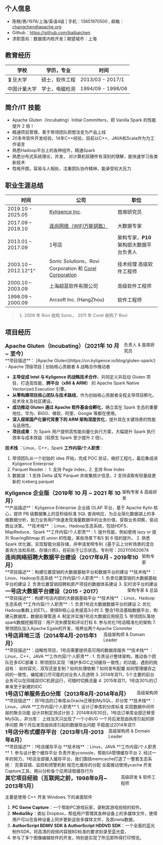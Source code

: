 ## 个人信息

- 陈畅/男/1976/上海/英语4级 | 手机：13651970500 , 邮箱：changchen@apache.org
- Github：https://github.com/baibaichen
- 求职意向：数据库内核开发 | 期望城市：上海

## 教育经历

| 学校         | 学历，专业     | 时间              |
| ------------ | -------------- | ----------------- |
| 复旦大学     | 硕士，软件工程 | 2013/03 - 2017/1  |
| 中国计量大学 | 学士，电磁检测 | 1994/09 - 1998/06 |

## 简介/IT 技能

-   Apache Gluten（Incubating）Initial Committers，把 Vanilla Spark 的性能提升 2 倍！
-   精通项目管理，善于带领团队把想法变为产品上线
-   20多年软件开发经验，14年C++经验，目前以C++、JAVA和Scala作为为工作语言
-   熟悉Hadoop平台上的各种组件，精通Spark
-   熟悉分布式系统理论，并发， 对计算机软硬件有深刻的理解，能快速学习各类新技术
-   性格开朗，容易与人相处，注重团队协作精神，能承受较大压力

## 职业生涯总结

| 时间                | 公司                                                                            | 职位                                     |
|---------------------|---------------------------------------------------------------------------------|------------------------------------------|
| 2019.10 - 2025.05 | [Kyligence Inc](https://kyligence.io/).                                         | 首席研究员                               |
| 2017.09 – 2019.10 | [连尚网络（WIFI万能钥匙）](https://www.ilinksure.com/)        | 大数据专家                               |
| 2013.01 – 2017.09 | 1号店                                                                           | 架构专家，**P10** 架构部大数据平台负责人 |
| 2003.10 – 2012.12^1^ | Sonic Solutions，Rovi Corporation 和 [Corel Corporation](http://www.corel.com/) | 技术经理 高级软件工程师                  |
| 2000.10 – 2003.09   | 上海超蓝软件有限公司                                                            | 高级软件工程师                           |
| 1998.09 – 2000.09   | Arcsoft Inc. (HangZhou)                                                         | 软件工程师                              |

> 1.  2009 年 Rovi 收购 Sonic， 2011 年 Corel 收购了 Rovi

<div style="page-break-after: always;"></div>

## 项目经历
<div style="display: flex; justify-content: space-between;">
  <div style="font-size: 18px;"><strong>Apache Gluten（Incubating）（2021年 10 月 ~ 至今）</strong></div>
  <div>负责人 & 首席研究员</div>
</div>
**项目描述**： [Apache Gluten](https://cn.kyligence.io/blog/gluten-spark/) - Apache 顶级项目 | 创始核心贡献者 & 战略合作推动者

  *   **主导促成 Intel 与 Kyligence 的战略技术合作**，共同定义并启动 Gluten 项目，打造高性能、**跨平台（x86 & ARM）** 的 Apache Spark Native Vectorized Execution 引擎。
  *   **从零构建项目核心团队与技术路线**，作为创始核心贡献者全程主导项目孵化、技术攻关及社区建设。
  *   **成功推动 Gluten 通过 Apache 软件基金会孵化**，确立其在 Spark 生态的重要地位，华为、BIGO、微软、阿里、Google 等都在使用。
  *   **深入探索国产化替代背景下的 ARM 架构深度优化**，提升其在关键场景的性能与适用性。
  *   **项目成果**：为 Spark 用户提供高性能向量化执行方案，大幅提升 Spark 执行效率与成本效益（较原生 Spark 至少提升 2 倍）。

**技术栈** ：Linux，C++，Spark
**工作内容/个人职责** :

1. 带领团队从一个初始的 idea 开始，完成 POC 验证，做好工程化，最后集成进 Kyligence Enterprise
1. Parquet Reader： 1. 支持 Page index，2. 支持 Row Index
1. 数据湖：1.支持 Delta 读写 Parquet 并收集统计信息，2 支持读取有轻量级更新的 Iceberg parquet

<div style="display: flex; justify-content: space-between;">
  <div style="font-size: 18px;"><strong>Kyligence 企业版（2019年 10 月 ~ 2021 年 10 月）</strong></div>
  <div>架构专家 & 高级研发</div>
</div>
**产品描述**：Kyligence Enterprise 企业级 OLAP 平台，基于 Apache Kylin 核⼼，提供 PB 级数据集上的亚秒级标准 SQL 查询响应，为企业简化数据湖上的多维数据分析，助⼒业务⽤户快速发现海量数据中的业务价值，获取业务洞察，驱动商业决策。 
**技术栈** ：Linux，Hadoop生态系统，包括HDFS、MapReduce、Spark
**工作内容/个人职责** : 
1. 提升性能，例如使用 lazy or 提升 RoaringBitmap 的 union 的性能，某些场景下有5 到 6 倍的提升。
2. 熟悉 Spark 优化器，实现智能分层存储，并申请发明专利《基于云上分析场景的混合查询方法和系统、存储介质》，目前处于公示状态。专利号：2021110620674 

<div style="display: flex; justify-content: space-between;">
  <div style="font-size: 18px;"><strong>连尚网络招聘大数据平台建设（2017年9月 - 2019年10月）</strong></div>
  <div>架构专家</div>
</div>
**项目描述**：构建位置营销的大数据基础平台和数据平台的建设
**技术栈** ：Linux，Hadoop生态系统
**工作内容/个人职责** : 
1. 负责位置营销的大数据基础平台的建设 
2. 负责位置营销招聘和房产项目的数据体系建设 
3. 实时流平台的建设

<div style="display: flex; justify-content: space-between;">
  <div style="font-size: 18px;"><strong>一号店大数据平台建设（2015 - 2017）</strong></div>
  <div>架构专家 & 总监</div>
</div>
**项目描述**：构建1号店内部的大数据基础平台
**技术栈** ：Linux，Hadoop生态系统
**工作内容/个人职责** : 
1. 负责1号店大数据数据平台的建设
2. 优化Hadoop集群上的ETL，使得BI核心业务提高3小时 
3. 整合1号店基础数据平台，构建元数据库，数据处理管道 
4. 制定并实施1号店大数据应用规范 
5. 带领团队落地spark数据挖掘项目：用户流失模型和评论打标 
6. 参与优化1号店精准化的架构 
7. 带领团队加入Apache Egale的开发，培养出两个Apache Commiter 

<div style="display: flex; justify-content: space-between;">
  <div style="font-size: 18px;"><strong>1号店异地三活（2014年4月-2015年1月）</strong></div>
  <div>高级架构师 & Domain Leader</div>
</div>
**项目描述**：战略性项目，1号店需要提供高可用的数据库服务 
**技术栈** ：Linux，C++，JAVA
**工作内容/个人职责** : 
1. 负责设计整体架构，推动各个团队在多IDC部署
2. 带领团队实现『维护多IDC之间缓存一致性』的功能，遇到的挑战有： 如何容灾，双写还是复制？如何处理依赖？如何发布配置 如何管理缓存之间的一致性，编程接口尽可能的对业务人员透明
3. 2014年双11，5个主要的前台业务可以在同城双IDC机房运行，可随时切换流量 
4. 2015年双11，1号店30%的订单来至于新建的IDC

<div style="display: flex; justify-content: space-between;">
  <div style="font-size: 18px;"><strong>1号店订单服务去O分库（2013年8月-2014年8月）</strong></div>
  <div>高级架构师</div>
</div>
**项目描述**：将1号店的订单库从Oracle迁移到MySQL，并分库
**技术栈** ：Linux，JAVA
**工作内容/个人职责**
1. 设计订单库的分库标准 实现数据中间件层的聚合功能 设计并制定测试计划 
2. 2014年8月30日，1号店订单库全部迁移至MySQL，并分库： 上线当天只出现了一个小BUG 一个月后发现由拆库引起的排序问题 两个月后发现由拆库引起的数据导出问题 平稳度过2014年双11

<div style="display: flex; justify-content: space-between;">
  <div style="font-size: 18px;"><strong>1号店分布式缓存平台（2013年1月-2013年8月）</strong></div>
  <div>高级架构师 & Domain Leader</div>
</div>
**项目描述**：1号店缓存平台
**技术栈** ：Linux，JAVA
**工作内容/个人职责**
1. 参与设计整个缓存平台 负责开发yconsole，帮助SA管理缓存平台
2. 经过一年的努力，1号店全部接入缓存平台，我们围绕memcache打造了一整套生态系统： 完善容错、监控和预警机制 规范化缓存的分配 全面推动使用ycache 开发Capture工具，用以分析各个应用读取缓存行为

<div style="display: flex; justify-content: space-between;">
  <div style="font-size: 18px;"><strong>其它项目经验（互联网之前，1998年9月~ 2013年1月）</strong></div>
  <div>高级研发 & 软件工程师</div>
</div>

主要是使用 C++ 开发 Windows 下的桌面软件
1. **PC Game Capture**：一个帮助PC游戏玩家，录制其游戏视频的软件。
2. **MediaSky**：类似 Dropbox，帮组用户管理其各种设备上的多媒体文件，使得用户可以在各种设备上同步更新这些多媒体文件，及其meta数据。
3. **AuthorScript BDMV SDK & AuthorScript HDDVD SDK**：一个全面的蓝光制作SDK，将高清的视频内容按BD标准的要求刻录至蓝光盘，
4. 参与了多个图像编辑软件的开发，特别是实现了所见即所得打印预览。